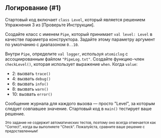 ## Логирование (#1)

Стартовый код включает `class Level`, который является решением Упражнения 3 из [Проверьте Инструкции].

Создайте класс с именем `Pipe`, который принимает `val level: Level` в качестве параметра конструктора. Задайте этому параметру аргумент по умолчанию с диапазоном `0..10`.

Внутри `Pipe`, определите `val logger`, используя `atomiclog` с ассоциированным файлом `"PipeLog.txt"`. Создайте функцию-член `checkLevel()`, которая использует выражение `when`. Когда `value`:

- 2: вызвать `trace()`
- 4: вызвать `debug()`
- 6: вызвать `info()`
- 8: вызвать `warn()`
- 10: вызвать `error()`

Сообщение журнала для каждого вызова — просто "Level", за которым следует совпавшее значение. Стартовый код в `main()` тестирует ваше решение.

<sub> Это задание не содержит автоматических тестов, поэтому оно всегда отмечается как "Correct", когда вы выполняете "Check". Пожалуйста, сравните ваше решение с предоставленным! </sub>